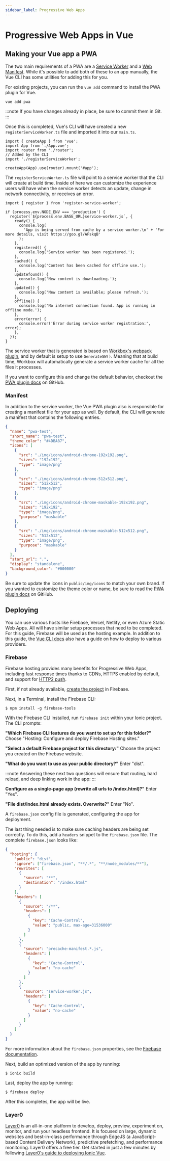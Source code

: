 ```yaml
---
sidebar_label: Progressive Web Apps
---
```


# Progressive Web Apps in Vue

## Making your Vue app a PWA

The two main requirements of a PWA are a <a href="https://developers.google.com/web/fundamentals/primers/service-workers/" target="_blank">Service Worker</a> and a <a href="https://developers.google.com/web/fundamentals/web-app-manifest/" target="_blank">Web Manifest</a>. While it's possible to add both of these to an app manually, the Vue CLI has some utilities for adding this for you.

For existing projects, you can run the `vue add` command to install the PWA plugin for Vue.

```shell
vue add pwa
```

:::note
If you have changes already in place, be sure to commit them in Git.
:::

Once this is completed, Vue's CLI will have created a new `registerServiceWorker.ts` file and imported it into our `main.ts`.

```tsx
import { createApp } from 'vue';
import App from './App.vue';
import router from './router';
// Added by the CLI
import './registerServiceWorker';

createApp(App).use(router).mount('#app');
```

The `registerServiceWorker.ts` file will point to a service worker that the CLI will create at build time. Inside of here we can customize the experience users will have when the service worker detects an update, change in network connectivity, or receives an error.

```tsx
import { register } from 'register-service-worker';

if (process.env.NODE_ENV === 'production') {
  register(`${process.env.BASE_URL}service-worker.js`, {
    ready() {
      console.log(
        'App is being served from cache by a service worker.\n' + 'For more details, visit https://goo.gl/AFskqB'
      );
    },
    registered() {
      console.log('Service worker has been registered.');
    },
    cached() {
      console.log('Content has been cached for offline use.');
    },
    updatefound() {
      console.log('New content is downloading.');
    },
    updated() {
      console.log('New content is available; please refresh.');
    },
    offline() {
      console.log('No internet connection found. App is running in offline mode.');
    },
    error(error) {
      console.error('Error during service worker registration:', error);
    },
  });
}
```

The service worker that is generated is based on [Workbox's webpack plugin](https://developers.google.com/web/tools/workbox/modules/workbox-webpack-plugin), and by default is setup to use `GenerateSW()`. Meaning that at build time, Workbox will automatically generate a service worker cache for all the files it processes.

If you want to configure this and change the default behavior, checkout the [PWA plugin docs](https://github.com/vuejs/vue-cli/tree/dev/packages/%40vue/cli-plugin-pwa#configuration) on GitHub.

### Manifest

In addition to the service worker, the Vue PWA plugin also is responsible for creating a manifest file for your app as well. By default, the CLI will generate a manifest that contains the following entries.

```json
{
  "name": "pwa-test",
  "short_name": "pwa-test",
  "theme_color": "#4DBA87",
  "icons": [
    {
      "src": "./img/icons/android-chrome-192x192.png",
      "sizes": "192x192",
      "type": "image/png"
    },
    {
      "src": "./img/icons/android-chrome-512x512.png",
      "sizes": "512x512",
      "type": "image/png"
    },
    {
      "src": "./img/icons/android-chrome-maskable-192x192.png",
      "sizes": "192x192",
      "type": "image/png",
      "purpose": "maskable"
    },
    {
      "src": "./img/icons/android-chrome-maskable-512x512.png",
      "sizes": "512x512",
      "type": "image/png",
      "purpose": "maskable"
    }
  ],
  "start_url": ".",
  "display": "standalone",
  "background_color": "#000000"
}
```

Be sure to update the icons in `public/img/icons` to match your own brand. If you wanted to customize the theme color or name, be sure to read the [PWA plugin docs](https://github.com/vuejs/vue-cli/tree/dev/packages/%40vue/cli-plugin-pwa#configuration) on GitHub.

## Deploying

You can use various hosts like Firebase, Vercel, Netlify, or even Azure Static Web Apps. All will have similar setup processes that need to be completed. For this guide, Firebase will be used as the hosting example. In addition to this guide, the [Vue CLI docs](https://cli.vuejs.org/guide/deployment.html) also have a guide on how to deploy to various providers.

### Firebase

Firebase hosting provides many benefits for Progressive Web Apps, including fast response times thanks to CDNs, HTTPS enabled by default, and support for [HTTP2 push](https://firebase.googleblog.com/2016/09/http2-comes-to-firebase-hosting.html).

First, if not already available, [create the project](https://console.firebase.google.com) in Firebase.

Next, in a Terminal, install the Firebase CLI:

```shell
$ npm install -g firebase-tools
```

With the Firebase CLI installed, run `firebase init` within your Ionic project. The CLI prompts:

**"Which Firebase CLI features do you want to set up for this folder?"** Choose "Hosting: Configure and deploy Firebase Hosting sites."

**"Select a default Firebase project for this directory:"** Choose the project you created on the Firebase website.

**"What do you want to use as your public directory?"** Enter "dist".

:::note
Answering these next two questions will ensure that routing, hard reload, and deep linking work in the app:
:::

**Configure as a single-page app (rewrite all urls to /index.html)?"** Enter "Yes".

**"File dist/index.html already exists. Overwrite?"** Enter "No".

A `firebase.json` config file is generated, configuring the app for deployment.

The last thing needed is to make sure caching headers are being set correctly. To do this, add a `headers` snippet to the `firebase.json` file. The complete `firebase.json` looks like:

```json
{
  "hosting": {
    "public": "dist",
    "ignore": ["firebase.json", "**/.*", "**/node_modules/**"],
    "rewrites": [
      {
        "source": "**",
        "destination": "/index.html"
      }
    ],
    "headers": [
      {
        "source": "/**",
        "headers": [
          {
            "key": "Cache-Control",
            "value": "public, max-age=31536000"
          }
        ]
      },
      {
        "source": "precache-manifest.*.js",
        "headers": [
          {
            "key": "Cache-Control",
            "value": "no-cache"
          }
        ]
      },
      {
        "source": "service-worker.js",
        "headers": [
          {
            "key": "Cache-Control",
            "value": "no-cache"
          }
        ]
      }
    ]
  }
}
```

For more information about the `firebase.json` properties, see the [Firebase documentation](https://firebase.google.com/docs/hosting/full-config#section-firebase-json).

Next, build an optimized version of the app by running:

```shell
$ ionic build
```

Last, deploy the app by running:

```shell
$ firebase deploy
```

After this completes, the app will be live.

### Layer0

[Layer0](https://www.layer0.co) is an all-in-one platform to develop, deploy, preview, experiment on, monitor, and run your headless frontend. It is focused on large, dynamic websites and best-in-class performance through EdgeJS (a JavaScript-based Content Delivery Network), predictive prefetching, and performance monitoring. Layer0 offers a free tier. Get started in just a few minutes by following [Layer0's guide to deploying Ionic Vue](https://docs.layer0.co/guides/ionic_vue).
